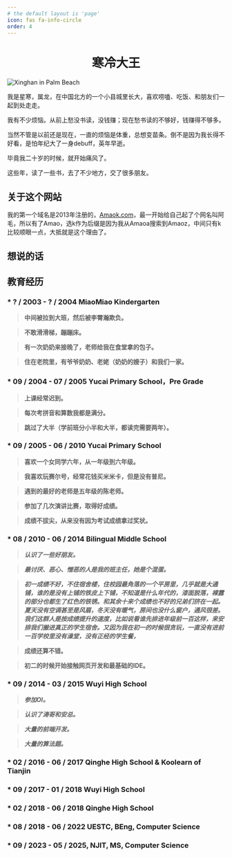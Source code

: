 ```yaml
---
# the default layout is 'page'
icon: fas fa-info-circle
order: 4
---
```


<center><h1>寒冷大王</h1></center>


![Xinghan in Palm Beach](/images/Xinghan_PalmBeach.JPG)

我是星寒，属龙，在中国北方的一个小县城里长大，喜欢唠嗑、吃饭、和朋友们一起到处走走。

我有不少烦恼。从前上愁没书读，没钱赚；现在愁书读的不够好，钱赚得不够多。

当然不管是以前还是现在，一直的烦恼是体重，总想变苗条。倒不是因为我长得不好看，是怕年纪大了一身debuff，英年早逝。

毕竟我二十岁的时候，就开始痛风了。

这些年，读了一些书，去了不少地方，交了很多朋友。


## 关于这个网站

我的第一个域名是2013年注册的，[Amaok.com](https://www.amaok.com)，最一开始给自己起了个网名叫阿毛，所以有了Amao，选k作为后缀是因为我从Amaoa搜索到Amaoz，中间只有k比较顺眼一点，大抵就是这个理由了。

## 想说的话

## 教育经历

### * **? / 2003 - ? / 2004 MiaoMiao Kindergarten**

> **中间被拉到大班，然后被李霄瀚欺负。**

> **不敢滑滑梯，蹦蹦床。**

> **有一次奶奶来接晚了，老师给我在食堂拿的包子。**

> **住在老院里，有爷爷奶奶、老姥（奶奶的嫂子）和我们一家。**

### * **09 / 2004 - 07 / 2005 Yucai Primary School，Pre Grade**

> **上课经常迟到。**

> **每次考拼音和算数我都是满分。**

> **跳过了大半（学前班分小半和大半，都读完需要两年）。**

### * **09 / 2005 - 06 / 2010 Yucai Primary School**

> **喜欢一个女同学六年，从一年级到六年级。**

> **我喜欢玩赛尔号，经常花钱买米米卡，但是没有普尼。**

> **遇到的最好的老师是五年级的陈老师。**

> **参加了几次演讲比赛，取得好成绩。**

> **成绩不拔尖，从来没有因为考试成绩拿过奖状。**


### * **08 / 2010 - 06 / 2014 Bilingual Middle School**

> ***认识了一些好朋友。***

> ***最讨厌、恶心、憎恶的人是我的班主任，她是个混蛋。***

> ***初一成绩不好，不住宿舍楼，住校园最角落的一个平房里，几乎就是大通铺，谁的是没有上铺的铁皮上下铺，不知道是什么年代的，漆面脱落，裸露的部分也都生了红色的铁锈。和其余十来个成绩也不好的兄弟们挤在一起。夏天没有空调甚至是风扇，冬天没有暖气，房间也没什么窗户，通风很差。我们这群人是按成绩提升的速度，比如说看谁先排进年级前一百这样，来安排我们搬进真正的学生宿舍。又因为我在初一的时候很贪玩，一直没有进前一百学校里没有澡堂，没有正经的学生餐，***

> **成绩还算不错。**

> **初二的时候开始接触网页开发和最基础的IDE。**

> 

### * **09 / 2014 - 03 / 2015 Wuyi High School**

> ***参加OI。***

> ***认识了涛哥和安总。***

> ***大量的前端开发。***

> ***大量的算法题。***

### * **02 / 2016 - 06 / 2017 Qinghe High School & Koolearn of Tianjin**

### * **09 / 2017 - 01 / 2018 Wuyi High School**

### * **02 / 2018 - 06 / 2018 Qinghe High School**

### * **08 / 2018 - 06 / 2022 UESTC, BEng, Computer Science**

### * **09 / 2023 - 05 / 2025, NJIT, MS, Computer Science**
